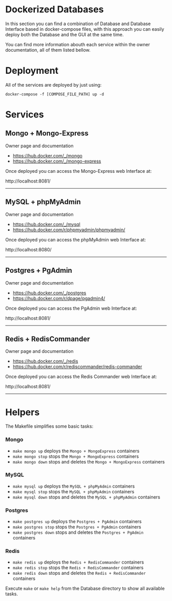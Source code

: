 # Dockerized Databases

In this section you can find a combination of Database and Database Interface based in docker-compose files, with this approach you can easily deploy both the Database and the GUI at the same time.

You can find more information abouth each service within the owner documentation, all of them listed bellow.

# Deployment

All of the services are deployed by just using:

    docker-compose -f [COMPOSE_FILE_PATH] up -d

# Services

## Mongo + Mongo-Express

Owner page and documentation
- https://hub.docker.com/_/mongo
- https://hub.docker.com/_/mongo-express

Once deployed you can access the Mongo-Express web Interface at: 

http://localhost:8081/

---

## MySQL + phpMyAdmin

Owner page and documentation
- https://hub.docker.com/_/mysql
- https://hub.docker.com/r/phpmyadmin/phpmyadmin/

Once deployed you can access the phpMyAdmin web Interface at: 

http://localhost:8080/

---

## Postgres + PgAdmin

Owner page and documentation
- https://hub.docker.com/_/postgres
- https://hub.docker.com/r/dpage/pgadmin4/

Once deployed you can access the PgAdmin web Interface at: 

http://localhost:8081/

---

## Redis + RedisCommander

Owner page and documentation
- https://hub.docker.com/_/redis
- https://hub.docker.com/r/rediscommander/redis-commander

Once deployed you can access the Redis Commander web Interface at: 

http://localhost:8081/

---

# Helpers

The Makefile simplifies some basic tasks:

### Mongo
- `make mongo up` deploys the `Mongo + MongoExpress` containers
- `make mongo stop` stops the `Mongo + MongoExpress` containers
- `make mongo down` stops and deletes the `Mongo + MongoExpress` containers

### MySQL
- `make mysql up` deploys the `MySQL + phpMyAdmin` containers
- `make mysql stop` stops the `MySQL + phpMyAdmin` containers
- `make mysql down` stops and deletes the `MySQL + phpMyAdmin` containers

### Postgres
- `make postgres up` deploys the `Postgres + PgAdmin` containers
- `make postgres stop` stops the `Postgres + PgAdmin` containers
- `make postgres down` stops and deletes the `Postgres + PgAdmin` containers

### Redis
- `make redis up` deploys the `Redis + RedisCommander` containers
- `make redis stop` stops the `Redis + RedisCommander` containers
- `make redis down` stops and deletes the `Redis + RedisCommander` containers

Execute `make` or `make help` from the Database directory to show all available tasks.